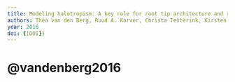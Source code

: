 ```yaml
---
title: Modeling halotropism: A key role for root tip architecture and reflux loop remodeling in redistributing auxin
authors: Thea van den Berg, Ruud A. Korver, Christa Testerink, Kirsten H. W. J. ten Tusscher
year: 2016
doi: {[DOI}}
---
```

# @vandenberg2016


